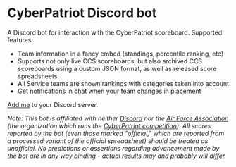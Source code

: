 # CyberPatriot Discord bot
A Discord bot for interaction with the CyberPatriot scoreboard.
Supported features:
- Team information in a fancy embed (standings, percentile ranking, etc)
- Supports not only live CCS scoreboards, but also archived CCS scoreboards using a custom JSON format, as well as released score spreadsheets
- All Service teams are shown rankings with categories taken into account
- Get notifications in chat when your team changes in placement

[Add me](https://discordapp.com/oauth2/authorize?client_id=389204961717649408&permissions=510016&scope=bot) to your Discord server.

*Note: This bot is affiliated with neither [Discord](https://discordapp.com) nor the [Air Force Association](https://www.afa.org/home) (the organization which runs the [CyberPatriot competition](http://www.uscyberpatriot.org)). All scores reported by the bot (even those marked "official," which are reported from a processed variant of the official spreadsheet) should be treated as unofficial. No predictions or assertions regarding advancement made by the bot are in any way binding - actual results may and probably will differ.*

